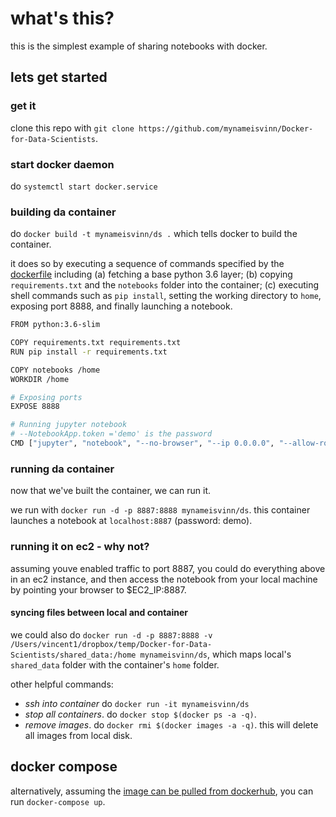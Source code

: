 # what's this?
this is the simplest example of sharing notebooks with docker. 

## lets get started
### get it
clone this repo with `git clone https://github.com/mynameisvinn/Docker-for-Data-Scientists`.

### start docker daemon
do `systemctl start docker.service`

### building da container
do `docker build -t mynameisvinn/ds .` which tells docker to build the container. 

it does so by executing a sequence of commands specified by the [dockerfile](https://github.com/mynameisvinn/Docker-for-Data-Scientists/blob/master/Dockerfile) including (a) fetching a base python 3.6 layer; (b) copying `requirements.txt` and the `notebooks` folder into the container; (c) executing shell commands such as `pip install`, setting the working directory to `home`, exposing port 8888, and finally launching a notebook.
```bash
FROM python:3.6-slim

COPY requirements.txt requirements.txt
RUN pip install -r requirements.txt

COPY notebooks /home
WORKDIR /home

# Exposing ports
EXPOSE 8888

# Running jupyter notebook
# --NotebookApp.token ='demo' is the password
CMD ["jupyter", "notebook", "--no-browser", "--ip 0.0.0.0", "--allow-root", "--NotebookApp.token='demo'"]
```

### running da container
now that we've built the container, we can run it.

we run with `docker run -d -p 8887:8888 mynameisvinn/ds`. this container launches a notebook at `localhost:8887` (password: demo).

### running it on ec2 - why not?
assuming youve enabled traffic to port 8887, you could do everything above in an ec2 instance, and then access the notebook from your local machine by pointing your browser to $EC2_IP:8887.

#### syncing files between local and container
we could also do `docker run -d -p 8887:8888 -v /Users/vincent1/dropbox/temp/Docker-for-Data-Scientists/shared_data:/home mynameisvinn/ds`, which maps local's `shared_data` folder with the container's `home` folder. 

other helpful commands:
* *ssh into container* do `docker run -it mynameisvinn/ds`
* *stop all containers*. do `docker stop $(docker ps -a -q)`. 
* *remove images*. do `docker rmi $(docker images -a -q)`. this will delete all images from local disk.

## docker compose
alternatively, assuming the [image can be pulled from dockerhub](https://hub.docker.com/r/mynameisvinn/ds/), you can run `docker-compose up`.